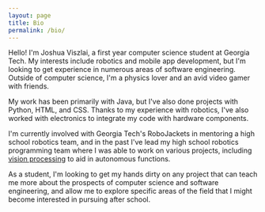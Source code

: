 ```yaml
---
layout: page
title: Bio
permalink: /bio/
---
```


Hello! I'm Joshua Viszlai, a first year computer science student at Georgia Tech. My interests include robotics and mobile app development, but I'm looking to get experience in numerous areas of software engineering. Outside of computer science, I'm a physics lover and an avid video gamer with friends.

My work has been primarily with Java, but I've also done projects with Python, HTML, and CSS. Thanks to my experience with robotics, I've also worked with electronics to integrate my code with hardware components.

I'm currently involved with Georgia Tech's RoboJackets in mentoring a high school robotics team, and in the past I've lead my high school robotics programming team where I was able to work on various projects, including [vision processing](/Automated-Vision-Processing) to aid in autonomous functions.

As a student, I'm looking to get my hands dirty on any project that can teach me more about the prospects of computer science and software engineering, and allow me to explore specific areas of the field that I might become interested in pursuing after school.




